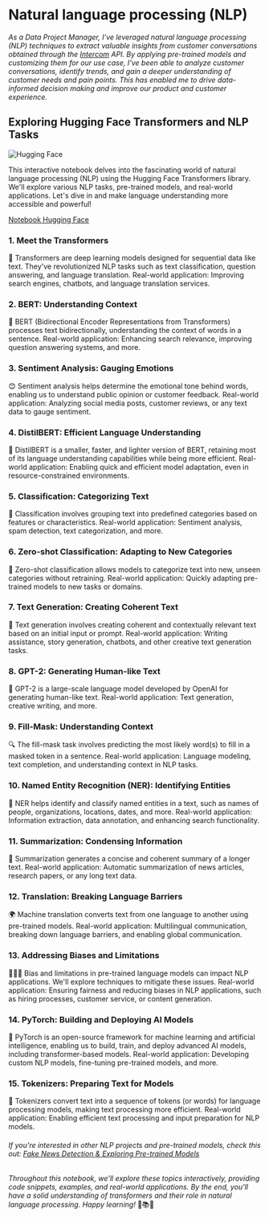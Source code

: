 # Natural language processing (NLP)

*As a Data Project Manager, I've leveraged natural language processing (NLP) techniques to extract valuable insights from customer conversations obtained through the [Intercom](https://www.intercom.com/) API. By applying pre-trained models and customizing them for our use case, I've been able to analyze customer conversations, identify trends, and gain a deeper understanding of customer needs and pain points. This has enabled me to drive data-informed decision making and improve our product and customer experience.*

## Exploring  Hugging Face Transformers and NLP Tasks

![Hugging Face](https://github.com/CatelloTheDataProjectManager/Natural-language-processing/blob/main/huggingface.png)

This interactive notebook delves into the fascinating world of natural language processing (NLP) using the Hugging Face Transformers library. We'll explore various NLP tasks, pre-trained models, and real-world applications. Let's dive in and make language understanding more accessible and powerful!

[Notebook Hugging Face](https://github.com/CatelloTheDataProjectManager/Natural-language-processing/blob/main/Transformers_huggingface.ipynb)

### 1. Meet the Transformers

🤖 Transformers are deep learning models designed for sequential data like text. They've revolutionized NLP tasks such as text classification, question answering, and language translation.
Real-world application: Improving search engines, chatbots, and language translation services.

### 2. BERT: Understanding Context

🧠 BERT (Bidirectional Encoder Representations from Transformers) processes text bidirectionally, understanding the context of words in a sentence.
Real-world application: Enhancing search relevance, improving question answering systems, and more.

### 3. Sentiment Analysis: Gauging Emotions

😊 Sentiment analysis helps determine the emotional tone behind words, enabling us to understand public opinion or customer feedback.
Real-world application: Analyzing social media posts, customer reviews, or any text data to gauge sentiment.

### 4. DistilBERT: Efficient Language Understanding

🌱 DistilBERT is a smaller, faster, and lighter version of BERT, retaining most of its language understanding capabilities while being more efficient.
Real-world application: Enabling quick and efficient model adaptation, even in resource-constrained environments.

### 5. Classification: Categorizing Text

📂 Classification involves grouping text into predefined categories based on features or characteristics.
Real-world application: Sentiment analysis, spam detection, text categorization, and more.

### 6. Zero-shot Classification: Adapting to New Categories

🎯 Zero-shot classification allows models to categorize text into new, unseen categories without retraining.
Real-world application: Quickly adapting pre-trained models to new tasks or domains.

### 7. Text Generation: Creating Coherent Text

📝 Text generation involves creating coherent and contextually relevant text based on an initial input or prompt.
Real-world application: Writing assistance, story generation, chatbots, and other creative text generation tasks.

### 8. GPT-2: Generating Human-like Text

🤖 GPT-2 is a large-scale language model developed by OpenAI for generating human-like text.
Real-world application: Text generation, creative writing, and more.

### 9. Fill-Mask: Understanding Context

🔍 The fill-mask task involves predicting the most likely word(s) to fill in a masked token in a sentence.
Real-world application: Language modeling, text completion, and understanding context in NLP tasks.

### 10. Named Entity Recognition (NER): Identifying Entities

🔎 NER helps identify and classify named entities in a text, such as names of people, organizations, locations, dates, and more.
Real-world application: Information extraction, data annotation, and enhancing search functionality.

### 11. Summarization: Condensing Information

📜 Summarization generates a concise and coherent summary of a longer text.
Real-world application: Automatic summarization of news articles, research papers, or any long text data.

### 12. Translation: Breaking Language Barriers

🌍 Machine translation converts text from one language to another using pre-trained models.
Real-world application: Multilingual communication, breaking down language barriers, and enabling global communication.

### 13. Addressing Biases and Limitations

🧑‍🤝‍🧑 Bias and limitations in pre-trained language models can impact NLP applications. We'll explore techniques to mitigate these issues.
Real-world application: Ensuring fairness and reducing biases in NLP applications, such as hiring processes, customer service, or content generation.

### 14. PyTorch: Building and Deploying AI Models

🔧 PyTorch is an open-source framework for machine learning and artificial intelligence, enabling us to build, train, and deploy advanced AI models, including transformer-based models.
Real-world application: Developing custom NLP models, fine-tuning pre-trained models, and more.

### 15. Tokenizers: Preparing Text for Models

🔄 Tokenizers convert text into a sequence of tokens (or words) for language processing models, making text processing more efficient.
Real-world application: Enabling efficient text processing and input preparation for NLP models.

###### If you're interested in other NLP projects and pre-trained models, check this out:  [Fake News Detection & Exploring Pre-trained Models](https://github.com/CatelloTheDataProjectManager/Fake_news_detection/blob/main/README.md)

*Throughout this notebook, we'll explore these topics interactively, providing code snippets, examples, and real-world applications. By the end, you'll have a solid understanding of transformers and their role in natural language processing. Happy learning!* 🚀📚🤖
